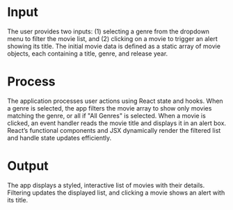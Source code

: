 # Input
The user provides two inputs: (1) selecting a genre from the dropdown menu to filter the movie list, and (2) clicking on a movie to trigger an alert showing its title. The initial movie data is defined as a static array of movie objects, each containing a title, genre, and release year.

# Process
The application processes user actions using React state and hooks. When a genre is selected, the app filters the movie array to show only movies matching the genre, or all if "All Genres" is selected. When a movie is clicked, an event handler reads the movie title and displays it in an alert box. React’s functional components and JSX dynamically render the filtered list and handle state updates efficiently.

# Output
The app displays a styled, interactive list of movies with their details. Filtering updates the displayed list, and clicking a movie shows an alert with its title.